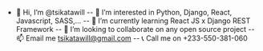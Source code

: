 - 👋 Hi, I’m @tsikatawill
-- 👀 I’m interested in Python, Django, React, Javascript, SASS,...
-- 🌱 I’m currently learning React JS x Django REST Framework
-- 💞️ I’m looking to collaborate on any open source project
-- 📫 Email me tsikatawill@gmail.com
-- 📞 Call me on +233-550-381-060

<!---
tsikatawill/tsikatawill is a ✨ special ✨ repository because its `README.md` (this file) appears on your GitHub profile.
You can click the Preview link to take a look at your changes.
--->
